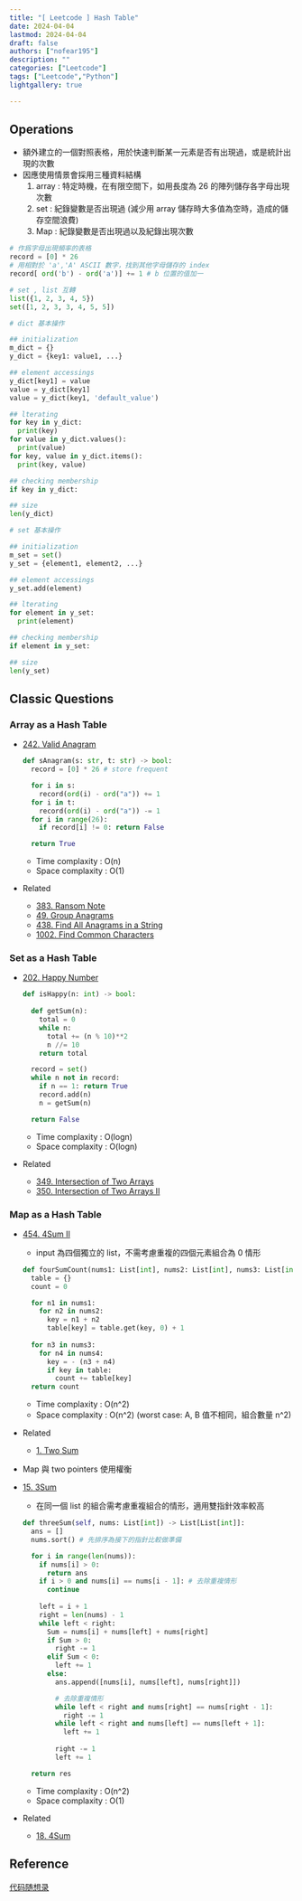 ```yaml
---
title: "[ Leetcode ] Hash Table"
date: 2024-04-04
lastmod: 2024-04-04
draft: false
authors: ["nofear195"]
description: ""
categories: ["Leetcode"]
tags: ["Leetcode","Python"]
lightgallery: true

---
```



<!--more-->

## Operations

- 額外建立的一個對照表格，用於快速判斷某一元素是否有出現過，或是統計出現的次數
- 因應使用情景會採用三種資料結構
  1. array : 特定時機，在有限空間下，如用長度為 26 的陣列儲存各字母出現次數
  2. set : 紀錄變數是否出現過 (減少用 array 儲存時大多值為空時，造成的儲存空間浪費)
  3. Map : 紀錄變數是否出現過以及紀錄出現次數

```python
# 作爲字母出現頻率的表格
record = [0] * 26
# 用相對於 'a','A' ASCII 數字，找到其他字母儲存的 index
record[ ord('b') - ord('a')] += 1 # b 位置的值加一

# set , list 互轉
list({1, 2, 3, 4, 5})
set([1, 2, 3, 3, 4, 5, 5])

# dict 基本操作

## initialization
m_dict = {} 
y_dict = {key1: value1, ...}

## element accessings
y_dict[key1] = value
value = y_dict[key1]
value = y_dict(key1, 'default_value')

## lterating
for key in y_dict:
  print(key)
for value in y_dict.values():
  print(value)
for key, value in y_dict.items():
  print(key, value)

## checking membership
if key in y_dict:

## size
len(y_dict)

# set 基本操作

## initialization
m_set = set()
y_set = {element1, element2, ...}

## element accessings
y_set.add(element)

## lterating
for element in y_set:
  print(element)

## checking membership
if element in y_set:

## size
len(y_set)

```

## Classic Questions

### Array as a Hash Table

- [242. Valid Anagram](https://leetcode.com/problems/valid-anagram)

  ```Python
  def sAnagram(s: str, t: str) -> bool:
    record = [0] * 26 # store frequent

    for i in s:
      record(ord(i) - ord("a")) += 1
    for i in t:
      record(ord(i) - ord("a")) -= 1
    for i in range(26):
      if record[i] != 0: return False

    return True
  ```

  - Time complaxity : O(n)
  - Space complaxity : O(1)
- Related
  - [383. Ransom Note](https://leetcode.com/problems/ransom-note)
  - [49. Group Anagrams](https://leetcode.com/problems/group-anagrams)
  - [438. Find All Anagrams in a String](https://leetcode.com/problems/find-all-anagrams-in-a-string)
  - [1002. Find Common Characters](https://leetcode.com/problems/find-common-characters)

### Set as a Hash Table

- [202. Happy Number](https://leetcode.com/problems/happy-number)

  ```Python
  def isHappy(n: int) -> bool:
    
    def getSum(n):
      total = 0
      while n:
        total += (n % 10)**2
        n //= 10
      return total

    record = set()
    while n not in record:
      if n == 1: return True
      record.add(n)
      n = getSum(n)

    return False
  ```

  - Time complaxity : O(logn)
  - Space complaxity : O(logn)
- Related
  - [349. Intersection of Two Arrays](https://leetcode.com/problems/intersection-of-two-arrays)
  - [350. Intersection of Two Arrays II](https://leetcode.com/problems/intersection-of-two-arrays-ii)

### Map as a Hash Table

- [454. 4Sum II](https://leetcode.com/problems/4sum-ii)

  - input 為四個獨立的 list，不需考慮重複的四個元素組合為 0 情形

  ```Python
  def fourSumCount(nums1: List[int], nums2: List[int], nums3: List[int], nums4: List[int]) -> int:
    table = {}
    count = 0

    for n1 in nums1:
      for n2 in nums2:
        key = n1 + n2
        table[key] = table.get(key, 0) + 1
    
    for n3 in nums3:
      for n4 in nums4:
        key = - (n3 + n4)
        if key in table:
          count += table[key]
    return count
  ```

  - Time complaxity : O(n^2)
  - Space complaxity : O(n^2) (worst case: A, B 值不相同，組合數量 n^2)
- Related
  - [1. Two Sum](https://leetcode.com/problems/two-sum)

- Map 與 two pointers 使用權衡

- [15. 3Sum](https://leetcode.com/problems/3sum)

  - 在同一個 list 的組合需考慮重複組合的情形，適用雙指針效率較高

  ```Python
  def threeSum(self, nums: List[int]) -> List[List[int]]:
    ans = []
    nums.sort() # 先排序為接下的指針比較做準備

    for i in range(len(nums)):
      if nums[i] > 0:
        return ans
      if i > 0 and nums[i] == nums[i - 1]: # 去除重複情形
        continue
      
      left = i + 1
      right = len(nums) - 1
      while left < right:
        Sum = nums[i] + nums[left] + nums[right] 
        if Sum > 0:
          right -= 1
        elif Sum < 0:
          left += 1
        else:
          ans.append([nums[i], nums[left], nums[right]])

          # 去除重複情形
          while left < right and nums[right] == nums[right - 1]: 
            right -= 1
          while left < right and nums[left] == nums[left + 1]:
            left += 1
          
          right -= 1
          left += 1

    return res
  ```

  - Time complaxity : O(n^2)
  - Space complaxity : O(1)
- Related
  - [18. 4Sum](https://leetcode.com/problems/4sum)

## Reference

[代码随想录](https://github.com/youngyangyang04/leetcode-master)
